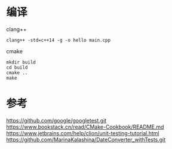 # 编译
clang++
```shell
clang++ -std=c++14 -g -o hello main.cpp
```
cmake
```shell
mkdir build
cd build
cmake ..
make
```

# 参考
https://github.com/google/googletest.git
https://www.bookstack.cn/read/CMake-Cookbook/README.md
https://www.jetbrains.com/help/clion/unit-testing-tutorial.html
https://github.com/MarinaKalashina/DateConverter_withTests.git
